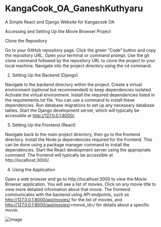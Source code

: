 # KangaCook_OA_GaneshKuthyaru
A Simple React and Django Website for Kangacook OA


Accessing and Setting Up the Movie Browser Project

Clone the Repository

Go to your GitHub repository page. Click the green “Code” button and copy the repository URL. Open your terminal or command prompt. Use the git clone command followed by the repository URL to clone the project to your local machine. Navigate into the project directory using the cd command.


2. Setting Up the Backend (Django)

Navigate to the backend directory within the project. Create a virtual environment (optional but recommended) to keep dependencies isolated. Activate the virtual environment. Install the required dependencies listed in the requirements.txt file. You can use a command to install these dependencies. Run database migrations to set up any necessary database tables. Start the Django development server, which will typically be accessible at http://127.0.0.1:8000/.

3. Setting Up the Frontend (React)

Navigate back to the main project directory, then go to the frontend directory. Install the Node.js dependencies required for the frontend. This can be done using a package manager command to install the dependencies. Start the React development server using the appropriate command. The frontend will typically be accessible at http://localhost:3000/.

4. Using the Application

Open a web browser and go to http://localhost:3000 to view the Movie Browser application. You will see a list of movies. Click on any movie title to view more detailed information about that movie. The frontend communicates with the backend using API endpoints, such as http://127.0.0.1:8000/api/movies/ for the list of movies, and http://127.0.0.1:8000/api/movies/<movie_id>/ for details about a specific movie.

![image](https://github.com/user-attachments/assets/cd0d667a-9ec7-45a8-964e-0a98da4c5879)
